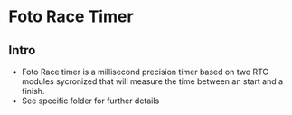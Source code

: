 # Foto Race Timer
## Intro
* Foto Race timer is a millisecond precision timer based on two RTC modules sycronized that will measure the time between an start and a finish.
* See specific folder for further details

